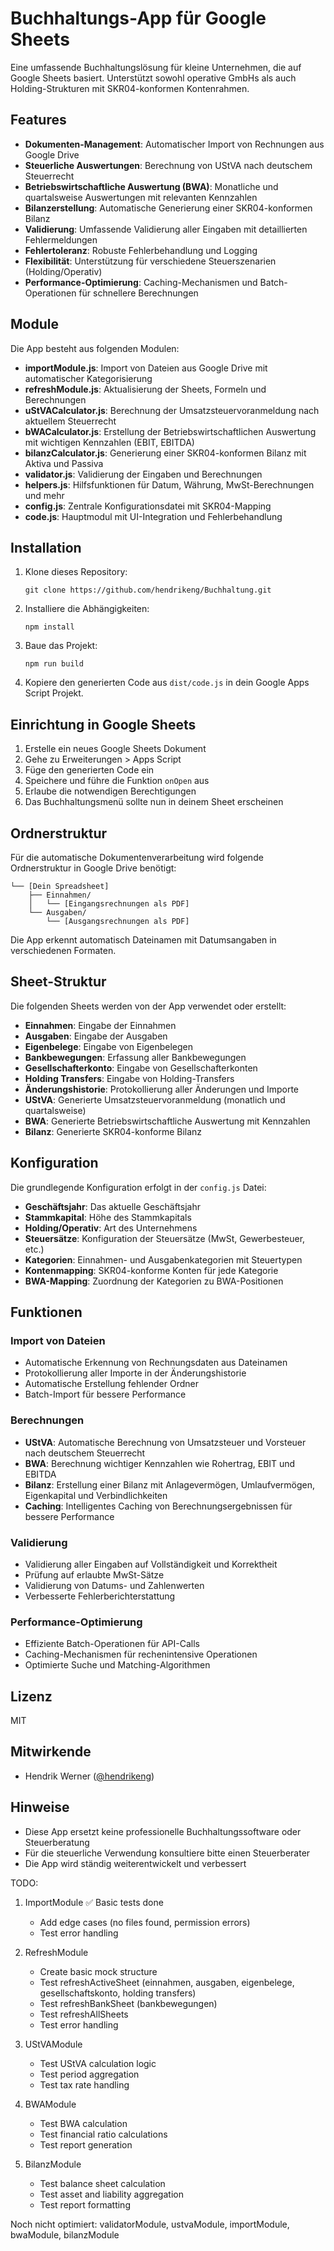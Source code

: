 # Buchhaltungs-App für Google Sheets

Eine umfassende Buchhaltungslösung für kleine Unternehmen, die auf Google Sheets basiert. Unterstützt sowohl operative GmbHs als auch Holding-Strukturen mit SKR04-konformen Kontenrahmen.

## Features

- **Dokumenten-Management**: Automatischer Import von Rechnungen aus Google Drive
- **Steuerliche Auswertungen**: Berechnung von UStVA nach deutschem Steuerrecht
- **Betriebswirtschaftliche Auswertung (BWA)**: Monatliche und quartalsweise Auswertungen mit relevanten Kennzahlen
- **Bilanzerstellung**: Automatische Generierung einer SKR04-konformen Bilanz
- **Validierung**: Umfassende Validierung aller Eingaben mit detaillierten Fehlermeldungen
- **Fehlertoleranz**: Robuste Fehlerbehandlung und Logging
- **Flexibilität**: Unterstützung für verschiedene Steuerszenarien (Holding/Operativ)
- **Performance-Optimierung**: Caching-Mechanismen und Batch-Operationen für schnellere Berechnungen

## Module

Die App besteht aus folgenden Modulen:

- **importModule.js**: Import von Dateien aus Google Drive mit automatischer Kategorisierung
- **refreshModule.js**: Aktualisierung der Sheets, Formeln und Berechnungen
- **uStVACalculator.js**: Berechnung der Umsatzsteuervoranmeldung nach aktuellem Steuerrecht
- **bWACalculator.js**: Erstellung der Betriebswirtschaftlichen Auswertung mit wichtigen Kennzahlen (EBIT, EBITDA)
- **bilanzCalculator.js**: Generierung einer SKR04-konformen Bilanz mit Aktiva und Passiva
- **validator.js**: Validierung der Eingaben und Berechnungen
- **helpers.js**: Hilfsfunktionen für Datum, Währung, MwSt-Berechnungen und mehr
- **config.js**: Zentrale Konfigurationsdatei mit SKR04-Mapping
- **code.js**: Hauptmodul mit UI-Integration und Fehlerbehandlung

## Installation

1. Klone dieses Repository:
   ```
   git clone https://github.com/hendrikeng/Buchhaltung.git
   ```

2. Installiere die Abhängigkeiten:
   ```
   npm install
   ```

3. Baue das Projekt:
   ```
   npm run build
   ```

4. Kopiere den generierten Code aus `dist/code.js` in dein Google Apps Script Projekt.

## Einrichtung in Google Sheets

1. Erstelle ein neues Google Sheets Dokument
2. Gehe zu Erweiterungen > Apps Script
3. Füge den generierten Code ein
4. Speichere und führe die Funktion `onOpen` aus
5. Erlaube die notwendigen Berechtigungen
6. Das Buchhaltungsmenü sollte nun in deinem Sheet erscheinen

## Ordnerstruktur

Für die automatische Dokumentenverarbeitung wird folgende Ordnerstruktur in Google Drive benötigt:

```
└── [Dein Spreadsheet]
    ├── Einnahmen/
    │   └── [Eingangsrechnungen als PDF]
    └── Ausgaben/
        └── [Ausgangsrechnungen als PDF]
```

Die App erkennt automatisch Dateinamen mit Datumsangaben in verschiedenen Formaten.

## Sheet-Struktur

Die folgenden Sheets werden von der App verwendet oder erstellt:

- **Einnahmen**: Eingabe der Einnahmen
- **Ausgaben**: Eingabe der Ausgaben
- **Eigenbelege**: Eingabe von Eigenbelegen
- **Bankbewegungen**: Erfassung aller Bankbewegungen
- **Gesellschafterkonto**: Eingabe von Gesellschafterkonten
- **Holding Transfers**: Eingabe von Holding-Transfers
- **Änderungshistorie**: Protokollierung aller Änderungen und Importe
- **UStVA**: Generierte Umsatzsteuervoranmeldung (monatlich und quartalsweise)
- **BWA**: Generierte Betriebswirtschaftliche Auswertung mit Kennzahlen
- **Bilanz**: Generierte SKR04-konforme Bilanz

## Konfiguration

Die grundlegende Konfiguration erfolgt in der `config.js` Datei:

- **Geschäftsjahr**: Das aktuelle Geschäftsjahr
- **Stammkapital**: Höhe des Stammkapitals
- **Holding/Operativ**: Art des Unternehmens
- **Steuersätze**: Konfiguration der Steuersätze (MwSt, Gewerbesteuer, etc.)
- **Kategorien**: Einnahmen- und Ausgabenkategorien mit Steuertypen
- **Kontenmapping**: SKR04-konforme Konten für jede Kategorie
- **BWA-Mapping**: Zuordnung der Kategorien zu BWA-Positionen

## Funktionen

### Import von Dateien
- Automatische Erkennung von Rechnungsdaten aus Dateinamen
- Protokollierung aller Importe in der Änderungshistorie
- Automatische Erstellung fehlender Ordner
- Batch-Import für bessere Performance

### Berechnungen
- **UStVA**: Automatische Berechnung von Umsatzsteuer und Vorsteuer nach deutschem Steuerrecht
- **BWA**: Berechnung wichtiger Kennzahlen wie Rohertrag, EBIT und EBITDA
- **Bilanz**: Erstellung einer Bilanz mit Anlagevermögen, Umlaufvermögen, Eigenkapital und Verbindlichkeiten
- **Caching**: Intelligentes Caching von Berechnungsergebnissen für bessere Performance

### Validierung
- Validierung aller Eingaben auf Vollständigkeit und Korrektheit
- Prüfung auf erlaubte MwSt-Sätze
- Validierung von Datums- und Zahlenwerten
- Verbesserte Fehlerberichterstattung

### Performance-Optimierung
- Effiziente Batch-Operationen für API-Calls
- Caching-Mechanismen für rechenintensive Operationen
- Optimierte Suche und Matching-Algorithmen

## Lizenz

MIT

## Mitwirkende

- Hendrik Werner ([@hendrikeng](https://github.com/hendrikeng))

## Hinweise

- Diese App ersetzt keine professionelle Buchhaltungssoftware oder Steuerberatung
- Für die steuerliche Verwendung konsultiere bitte einen Steuerberater
- Die App wird ständig weiterentwickelt und verbessert

TODO:
1. ImportModule
   ✅ Basic tests done
   - Add edge cases (no files found, permission errors)
   - Test error handling

2. RefreshModule
   - Create basic mock structure
   - Test refreshActiveSheet (einnahmen, ausgaben, eigenbelege, gesellschaftskonto, holding transfers)
   - Test refreshBankSheet (bankbewegungen)
   - Test refreshAllSheets
   - Test error handling

3. UStVAModule
   - Test UStVA calculation logic
   - Test period aggregation
   - Test tax rate handling

4. BWAModule
   - Test BWA calculation
   - Test financial ratio calculations
   - Test report generation

5. BilanzModule
   - Test balance sheet calculation
   - Test asset and liability aggregation
   - Test report formatting


Noch nicht optimiert: validatorModule, ustvaModule, importModule, bwaModule, bilanzModule